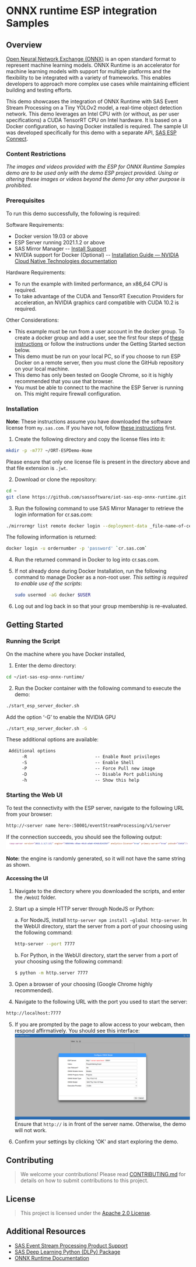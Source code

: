 # ONNX runtime ESP integration Samples

## Overview

[Open Neural Network Exchange (ONNX)](https://onnx.ai/) is an open standard format to represent machine learning models. ONNX Runtime is an accelerator for machine learning models with support for multiple platforms and the flexibility to be integrated with a variety of frameworks. This enables developers to approach more complex use cases while maintaining efficient building and testing efforts.

This demo showcases the integration of ONNX Runtime with SAS Event Stream Processing on a Tiny YOLOv2 model, a real-time object detection network. This demo leverages an Intel CPU with (or without, as per user specifications) a CUDA TensorRT CPU on Intel hardware. It is based on a Docker configuration, so having Docker installed is required. The sample UI was developed specifically for this demo with a separate API, [SAS ESP Connect](https://github.com/sassoftware/esp-connect). 

### Content Restrictions
_The images and videos provided with the ESP for ONNX Runtime Samples demo are to be used only with the demo ESP project provided. Using or altering these images or videos beyond the demo for any other purpose is prohibited._

### Prerequisites

To run this demo successfully, the following is required:

Software Requirements:
- Docker version 19.03 or above
- ESP Server running 2021.1.2 or above
- SAS Mirror Manager -- [Install Support](https://support.sas.com/en/documentation/install-center/viya/deployment-tools/4/mirror-manager.html)
- NVIDIA support for Docker (Optional) -- [Installation Guide — NVIDIA Cloud Native Technologies documentation](https://docs.nvidia.com/datacenter/cloud-native/container-toolkit/install-guide.html)

Hardware Requirements:
- To run the example with limited performance, an x86_64 CPU is required.
- To take advantage of the CUDA and TensorRT Execution Providers for acceleration, an NVIDIA graphics card compatible with CUDA 10.2 is required.

Other Considerations:
- This example must be run from a user account in the docker group. To create a docker group and add a user, see the first four steps of [these instructions](https://docs.docker.com/engine/install/linux-postinstall/) or follow the instructions under the Getting Started section below.
- This demo must be run on your local PC, so if you choose to run ESP Docker on a remote server, then you must clone the GitHub repository on your local machine.
- This demo has only been tested on Google Chrome, so it is highly recommended that you use that browser.
- You must be able to connect to the machine the ESP Server is running on. This might require firewall configuration.

### Installation
**Note:** These instructions assume you have downloaded the software license from `my.sas.com`. If you have not, follow [these instructions](https://go.documentation.sas.com/doc/en/espcdc/v_008/dplyedge0phy0lax/p1goagdh3x1uqdn1m1rn57lngpud.htm) first.

1.	Create the following directory and copy the license files into it:
```bash
mkdir -p -m777 ~/ORT-ESPDemo-Home
```
Please ensure that only one license file is present in the directory above and that file extension is `.jwt`.

2.	Download or clone the repository:
```bash
cd ~
git clone https://github.com/sassoftware/iot-sas-esp-onnx-runtime.git
```
3. Run the following command to use SAS Mirror Manager to retrieve the login information for cr.sas.com:
```bash
./mirrormgr list remote docker login --deployment-data _file-name-of-certs.zip_
```
The following information is returned:
```bash
docker login -u ordernumber -p 'password' `cr.sas.com`
```
4. Run the returned command in Docker to log into cr.sas.com.

5. If not already done during Docker Installation, run the following command to manage Docker as a non-root user. *This setting is required to enable use of the scripts*:

   ```bash
   sudo usermod -aG docker $USER
   ```
6.  Log out and log back in so that your group membership is re-evaluated.

## Getting Started

### Running the Script

On the machine where you have Docker installed,
1.	Enter the demo directory: 
```bash
cd ~/iot-sas-esp-onnx-runtime/
```
2. Run the Docker container with the following command to execute the demo:
```bash
./start_esp_server_docker.sh
```
Add the option ‘-G’ to enable the NVIDIA GPU
```bash
./start_esp_server_docker.sh -G
```

These additional options are available:

     Additional options
          -R                          -- Enable Root privileges
          -S                          -- Enable Shell
          -P                          -- Force Pull new image 
          -D                          -- Disable Port publishing
          -h                          -- Show this help

### Starting the Web UI
To test the connectivity with the ESP server, navigate to the following URL from your browser:
```bash
http://<server name here>:50001/eventStreamProcessing/v1/server
```
If the connection succeeds, you should see the following output:
![Connection_Sucess.png](_images/Connection_Sucess.png)

**Note:** the engine is randomly generated, so it will not have the same string as shown.

#### Accessing the UI
1.	Navigate to the directory where you downloaded the scripts, and enter the `/WebUI` folder.
2.	Start up a simple HTTP server through NodeJS or Python:

     a.	For NodeJS, install `http-server npm install –global http-server`. In the WebUI directory, start the server from a port of your choosing using the following command: 
          
     ```bash
     http-server --port 7777
     ```

     b.	For Python, in the WebUI directory, start the server from a port of your choosing using the following command: 
     ```bash
     $ python -m http.server 7777
     ```
3.	Open a browser of your choosing (Google Chrome highly recommended).
4.	Navigate to the following URL with the port you used to start the server:
```bash
http://localhost:7777
```
5.	If you are prompted by the page to allow access to your webcam, then respond affirmatively. You should see this interface:
![Demo_UI](_images/Demo_UI.png)
Ensure that `http://` is in front of the server name. Otherwise, the demo will not work.

6. Confirm your settings by clicking 'OK' and start exploring the demo.

## Contributing

> We welcome your contributions! Please read [CONTRIBUTING.md](CONTRIBUTING.md) for details on how to submit contributions to this project. 

## License

> This project is licensed under the [Apache 2.0 License](LICENSE).

## Additional Resources
* [SAS Event Stream Processing Product Support](https://support.sas.com/en/software/event-stream-processing-support.html)
* [SAS Deep Learning Python (DLPy) Package](https://github.com/sassoftware/python-dlpy)
* [ONNX Runtime Documentation](http://www.onnxruntime.ai/docs/)


